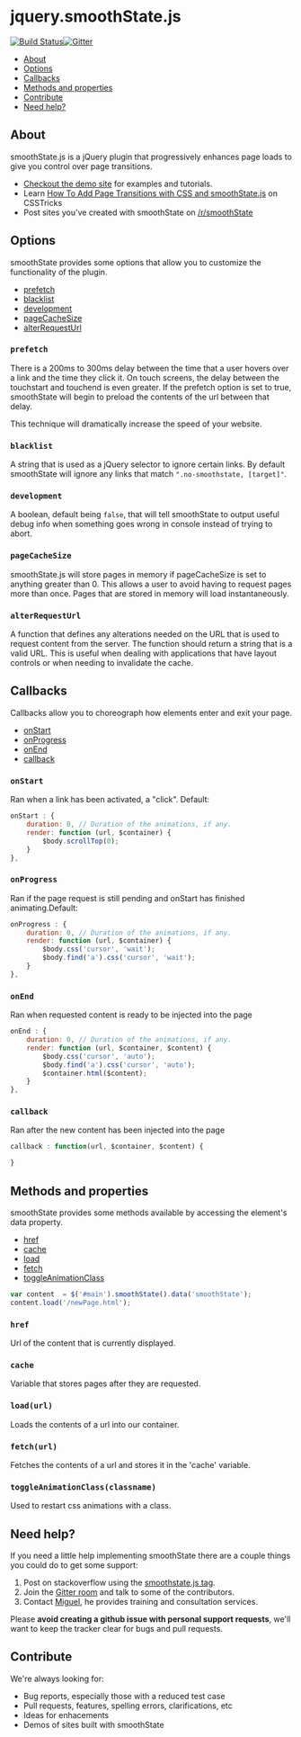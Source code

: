 jquery.smoothState.js
===============
[![Build Status](https://travis-ci.org/miguel-perez/smoothState.js.svg?branch=master)](https://travis-ci.org/miguel-perez/smoothState.js)[![Gitter](https://badges.gitter.im/Join%20Chat.svg)](https://gitter.im/miguel-perez/smoothState.js?utm_source=badge&utm_medium=badge&utm_campaign=pr-badge)

* [About](#about)
* [Options](#options)
* [Callbacks](#callbacks)
* [Methods and properties](#methods-and-properties)
* [Contribute](#contribute)
* [Need help?](#need-help)

## About

smoothState.js is a jQuery plugin that progressively enhances page loads to give you control over page transitions.

* [Checkout the demo site]( http://miguel-perez.github.io/smoothState.js) for examples and tutorials.
* Learn [How To Add Page Transitions with CSS and smoothState.js](https://css-tricks.com/add-page-transitions-css-smoothstate-js/) on CSSTricks
* Post sites you've created with smoothState on [/r/smoothState](http://www.reddit.com/r/smoothstate/)

## Options

smoothState provides some options that allow you to customize the functionality of the plugin.

* [prefetch](#prefetch)
* [blacklist](#blacklist)
* [development](#development)
* [pageCacheSize](#pagecachesize)
* [alterRequestUrl](#alterrequesturl)

### `prefetch`
There is a 200ms to 300ms delay between the time that a user hovers over a link and the time they click it. On touch screens, the delay between the touchstart and touchend is even greater. If the prefetch option is set to true, smoothState will begin to preload the contents of the url between that delay.

This technique will dramatically increase the speed of your website.

### `blacklist`
A string that is used as a jQuery selector to ignore certain links. By default smoothState will ignore any links that match `".no-smoothstate, [target]"`.

### `development`
A boolean, default being `false`, that will tell smoothState to output useful debug info when something goes wrong in console instead of trying to abort.

### `pageCacheSize`
smoothState.js will store pages in memory if pageCacheSize is set to anything greater than 0. This allows a user to avoid having to request pages more than once. Pages that are stored in memory will load instantaneously.

### `alterRequestUrl`
A function that defines any alterations needed on the URL that is used to request content from the server. The function should return a string that is a valid URL. This is useful when dealing with applications that have layout controls or when needing to invalidate the cache.

## Callbacks

Callbacks allow you to choreograph how elements enter and exit your page.

* [onStart](#onstart)
* [onProgress](#onprogress)
* [onEnd](#onend)
* [callback](#callback)

### `onStart`
Ran when a link has been activated, a "click". Default:

```js
onStart : {
    duration: 0, // Duration of the animations, if any.
    render: function (url, $container) {
        $body.scrollTop(0);
    }
},
```

### `onProgress`
Ran if the page request is still pending and onStart has finished animating.Default:
```js
onProgress : {
    duration: 0, // Duration of the animations, if any.
    render: function (url, $container) {
        $body.css('cursor', 'wait');
        $body.find('a').css('cursor', 'wait');
    }
},
```

### `onEnd`
Ran when requested content is ready to be injected into the page
```js
onEnd : {
    duration: 0, // Duration of the animations, if any.
    render: function (url, $container, $content) {
        $body.css('cursor', 'auto');
        $body.find('a').css('cursor', 'auto');
        $container.html($content);
    }
},
```

### `callback`
Ran after the new content has been injected into the page
```js
callback : function(url, $container, $content) {

}
```

## Methods and properties

smoothState provides some methods available by accessing the element's data property.

* [href](#href)
* [cache](#cache)
* [load](#loadurl)
* [fetch](#fetchurl)
* [toggleAnimationClass](#toggleanimationclassclassname)

```js
var content  = $('#main').smoothState().data('smoothState');
content.load('/newPage.html');

```

### `href`
Url of the content that is currently displayed.

### `cache`
Variable that stores pages after they are requested.

### `load(url)`
Loads the contents of a url into our container.

### `fetch(url)`
Fetches the contents of a url and stores it in the 'cache' variable.

### `toggleAnimationClass(classname)`
Used to restart css animations with a class.

## Need help?

If you need a little help implementing smoothState there are a couple things you could do to get some support:

1. Post on stackoverflow using the [smoothstate.js tag](http://stackoverflow.com/tags/smoothstate.js).
2. Join the [Gitter room](https://gitter.im/miguel-perez/smoothState.js?utm_source=badge&utm_medium=badge&utm_campaign=pr-badge) and talk to some of the contributors.
3. Contact [Miguel](http://miguel-perez.com/), he provides training and consultation services.

Please **avoid creating a github issue with personal support requests**, we'll want to keep the tracker clear for bugs and pull requests.

## Contribute

We're always looking for:

* Bug reports, especially those with a reduced test case
* Pull requests, features, spelling errors, clarifications, etc
* Ideas for enhacements
* Demos of sites built with smoothState
